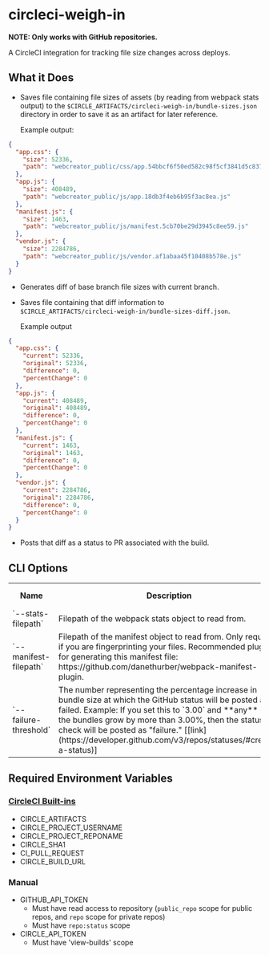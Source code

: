# circleci-weigh-in
**NOTE: Only works with GitHub repositories.**

A CircleCI integration for tracking file size changes across deploys.

## What it Does
- Saves file containing file sizes of assets (by reading from webpack stats output) to the `$CIRCLE_ARTIFACTS/circleci-weigh-in/bundle-sizes.json` directory in order to save it as an artifact for later reference.

  Example output:

```json
{
  "app.css": {
    "size": 52336,
    "path": "webcreator_public/css/app.54bbcf6f50ed582c98f5cf3841d5c837.css"
  },
  "app.js": {
    "size": 408489,
    "path": "webcreator_public/js/app.18db3f4eb6b95f3ac8ea.js"
  },
  "manifest.js": {
    "size": 1463,
    "path": "webcreator_public/js/manifest.5cb70be29d3945c8ee59.js"
  },
  "vendor.js": {
    "size": 2284786,
    "path": "webcreator_public/js/vendor.af1abaa45f10408b578e.js"
  }
}
```

- Generates diff of base branch file sizes with current branch.

- Saves file containing that diff information to `$CIRCLE_ARTIFACTS/circleci-weigh-in/bundle-sizes-diff.json`.

  Example output

```json
{
  "app.css": {
    "current": 52336,
    "original": 52336,
    "difference": 0,
    "percentChange": 0
  },
  "app.js": {
    "current": 408489,
    "original": 408489,
    "difference": 0,
    "percentChange": 0
  },
  "manifest.js": {
    "current": 1463,
    "original": 1463,
    "difference": 0,
    "percentChange": 0
  },
  "vendor.js": {
    "current": 2284786,
    "original": 2284786,
    "difference": 0,
    "percentChange": 0
  }
}
```

- Posts that diff as a status to PR associated with the build.

## CLI Options
<table>
  <tr>
    <th>Name</th>
    <th>Description</th>
    <th>Type</th>
    <th>Required?</th>
    <th>Default Value</th>
  </tr>
  <tr>
    <td>`--stats-filepath`</td>
    <td>Filepath of the webpack stats object to read from.</td>
    <td>`String`</td>
    <td>Yes</td>
    <td></td>
  </tr>
  <tr>
    <td>`--manifest-filepath`</td>
    <td>Filepath of the manifest object to read from. Only required if you are fingerprinting your files. Recommended plugin for generating this manifest file: https://github.com/danethurber/webpack-manifest-plugin.</td>
    <td>`String`</td>
    <td>No</td>
    <td></td>
  </tr>
  <tr>
    <td>`--failure-threshold`</td>
    <td>The number representing the percentage increase in bundle size at which the GitHub status will be posted as failed. Example: If you set this to `3.00` and **any** of the bundles grow by more than 3.00%, then the status check will be posted as "failure." [[link](https://developer.github.com/v3/repos/statuses/#create-a-status)]</td>
    <td>`Number`</td>
    <td>No</td>
    <td>`5.00`</td>
  </tr>
</table>

## Required Environment Variables

### [CircleCI Built-ins](https://circleci.com/docs/1.0/environment-variables/)
- CIRCLE_ARTIFACTS
- CIRCLE_PROJECT_USERNAME
- CIRCLE_PROJECT_REPONAME
- CIRCLE_SHA1
- CI_PULL_REQUEST
- CIRCLE_BUILD_URL

### Manual
- GITHUB_API_TOKEN
  - Must have read access to repository (`public_repo` scope for public repos, and `repo` scope for private repos)
  - Must have `repo:status` scope
- CIRCLE_API_TOKEN
  - Must have 'view-builds' scope
